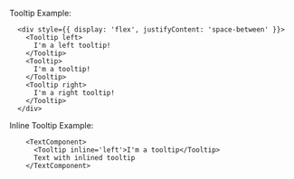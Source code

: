 Tooltip Example:

```example
  <div style={{ display: 'flex', justifyContent: 'space-between' }}>
    <Tooltip left>
      I'm a left tooltip!
    </Tooltip>
    <Tooltip>
      I'm a tooltip!
    </Tooltip>
    <Tooltip right>
      I'm a right tooltip!
    </Tooltip>
  </div>
```

Inline Tooltip Example:

```example
    <TextComponent>
      <Tooltip inline='left'>I'm a tooltip</Tooltip>
      Text with inlined tooltip
    </TextComponent>
```
